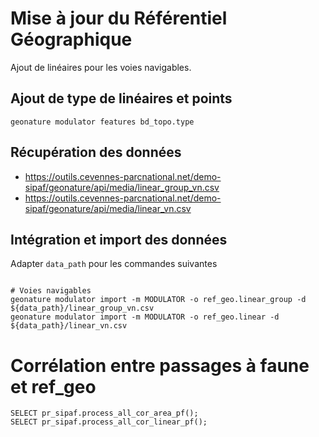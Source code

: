 # Mise à jour du Référentiel Géographique

Ajout de linéaires pour les voies navigables.

## Ajout de type de linéaires et points

```
geonature modulator features bd_topo.type
```

## Récupération des données

- https://outils.cevennes-parcnational.net/demo-sipaf/geonature/api/media/linear_group_vn.csv
- https://outils.cevennes-parcnational.net/demo-sipaf/geonature/api/media/linear_vn.csv

## Intégration et import des données

Adapter `data_path` pour les commandes suivantes

```

# Voies navigables
geonature modulator import -m MODULATOR -o ref_geo.linear_group -d ${data_path}/linear_group_vn.csv
geonature modulator import -m MODULATOR -o ref_geo.linear -d ${data_path}/linear_vn.csv

```

# Corrélation entre passages à faune et ref_geo

```
SELECT pr_sipaf.process_all_cor_area_pf();
SELECT pr_sipaf.process_all_cor_linear_pf();
```
